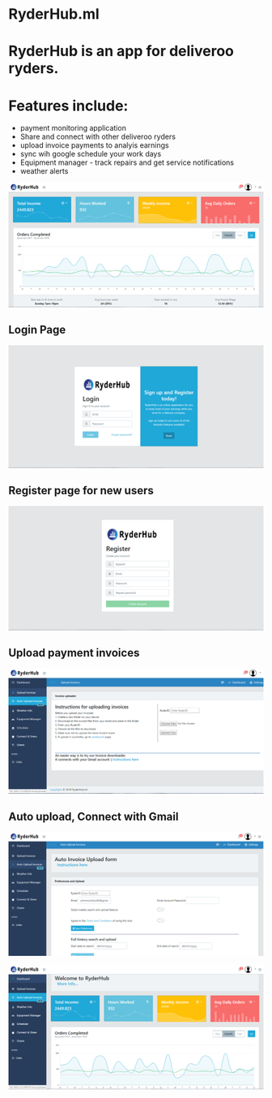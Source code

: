 # RyderHub.ml

# RyderHub is an app for deliveroo ryders.


# Features include: 
 * payment monitoring application
 * Share and connect with other deliveroo ryders
 * upload invoice payments to analyis earnings
 * sync wih google schedule your work days
 * Equipment manager - track repairs and get service notifications
 * weather alerts
 
![dashboard page](full-dashboard-webview.PNG)
## Login Page
![login page](login-webview.PNG)

## Register page for new users
![register page](register-webview.PNG)
## Upload payment invoices
![upload page](upload-webview.PNG)
## Auto upload, Connect with Gmail
![auto upload page](auto-upload-webview.PNG)

![dashboard page](dashboard-webview.PNG)
